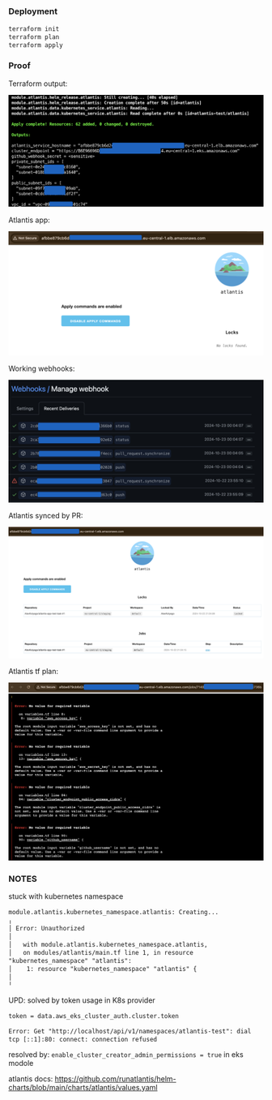 ### Deployment

```hcl
terraform init
terraform plan
terraform apply
```

### Proof

Terraform output:

![alt text](proof/tf-resources.png)

Atlantis app:

![alt text](proof/atlantis-url.png)

Working webhooks:

![alt text](proof/webhooks.png)

Atlantis synced by PR:

![alt text](proof/atlantis-pr.png)

Atlantis tf plan:

![alt text](proof/tf-atlantis-plan.png)


### NOTES
stuck with kubernetes namespace

```hcl
module.atlantis.kubernetes_namespace.atlantis: Creating...
╷
│ Error: Unauthorized
│
│   with module.atlantis.kubernetes_namespace.atlantis,
│   on modules/atlantis/main.tf line 1, in resource "kubernetes_namespace" "atlantis":
│    1: resource "kubernetes_namespace" "atlantis" {
│
╵
```

UPD: solved by token usage in K8s provider

```hcl
token = data.aws_eks_cluster_auth.cluster.token
```

```hcl
Error: Get "http://localhost/api/v1/namespaces/atlantis-test": dial tcp [::1]:80: connect: connection refused
```
resolved by: ```enable_cluster_creator_admin_permissions = true``` in eks modole

atlantis docs: https://github.com/runatlantis/helm-charts/blob/main/charts/atlantis/values.yaml